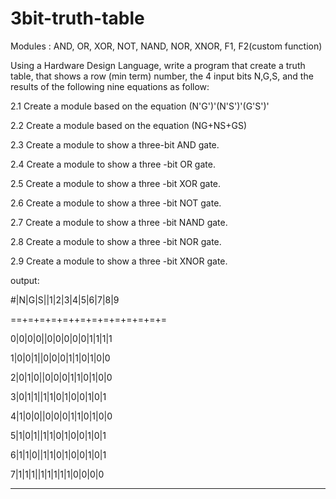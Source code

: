 # 3bit-truth-table
Modules : AND, OR, XOR, NOT, NAND, NOR, XNOR, F1, F2(custom function)

Using a Hardware Design Language, write a program that create a truth table, that shows a row (min term) number, the 4 input bits N,G,S,  and the results of the following nine equations as follow:

2.1 Create a module based on the equation (N'G')'(N'S')'(G'S')'

2.2 Create a module based on the equation (NG+NS+GS)

2.3 Create a module to show a three-bit AND gate.

2.4 Create a module to show a three -bit OR gate.

2.5 Create a module to show a three -bit XOR gate.

2.6 Create a module to show a three -bit NOT gate.

2.7 Create a module to show a three -bit NAND gate.

2.8 Create a module to show a three -bit NOR gate.

2.9 Create a module to show a three -bit XNOR gate.

output:
 
 #|N|G|S||1|2|3|4|5|6|7|8|9

==+=+=+=+=++=+=+=+=+=+=+=+=

0|0|0|0||0|0|0|0|0|1|1|1|1

1|0|0|1||0|0|0|1|1|0|1|0|0

2|0|1|0||0|0|0|1|1|0|1|0|0

3|0|1|1||1|1|0|1|0|0|1|0|1

4|1|0|0||0|0|0|1|1|0|1|0|0

5|1|0|1||1|1|0|1|0|0|1|0|1

6|1|1|0||1|1|0|1|0|0|1|0|1

7|1|1|1||1|1|1|1|1|0|0|0|0
___________________________

